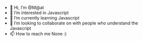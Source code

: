 - 👋 Hi, I’m @M@at
- 👀 I’m interested in Javascript
- 🌱 I’m currently learning Javascript
- 💞️ I’m looking to collaborate on with people who understand the Javascript
- 📫 How to reach me None :)


